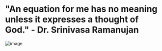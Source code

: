 # **"An equation for me has no meaning unless it expresses a thought of God." - Dr. Srinivasa Ramanujan**

![image](https://i.giphy.com/media/v1.Y2lkPTc5MGI3NjExbmpjc2JvZzgxOGI1NnpubjhpNzJqcHY4NDZkMjl5ZnRlcDBodzJnNyZlcD12MV9pbnRlcm5hbF9naWZfYnlfaWQmY3Q9Zw/6vj5quVNRhoQw/giphy.gif)
